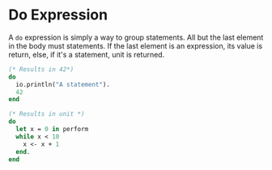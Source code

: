 # Do Expression

A `do` expression is simply a way to group statements. All but the last element
in the body must statements. If the last element is an expression, its value is
return, else, if it's a statement, unit is returned.

```ocaml
(* Results in 42*)
do
  io.println("A statement").
  42
end

(* Results in unit *)
do
  let x = 0 in perform
  while x < 10
    x <- x + 1
  end.
end
```
